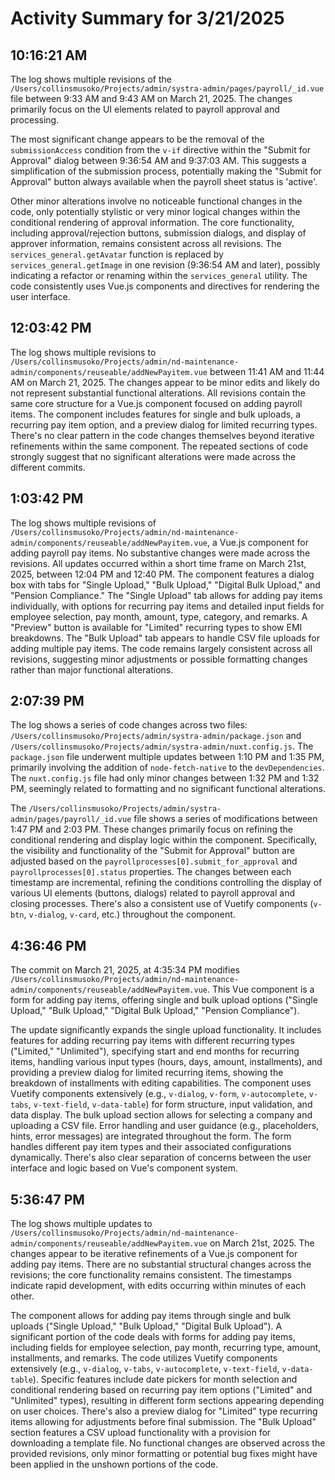 # Activity Summary for 3/21/2025

## 10:16:21 AM
The log shows multiple revisions of the `/Users/collinsmusoko/Projects/admin/systra-admin/pages/payroll/_id.vue` file between 9:33 AM and 9:43 AM on March 21, 2025.  The changes primarily focus on the UI elements related to payroll approval and processing.

The most significant change appears to be the removal of the `submissionAccess` condition from the `v-if` directive within the "Submit for Approval" dialog  between 9:36:54 AM and 9:37:03 AM.  This suggests a simplification of the submission process, potentially making the "Submit for Approval" button always available when the payroll sheet status is 'active'.

Other minor alterations involve no noticeable functional changes in the code, only potentially stylistic or very minor logical changes within the conditional rendering of approval information. The core functionality, including approval/rejection buttons, submission dialogs, and display of approver information, remains consistent across all revisions.  The `services_general.getAvatar` function is replaced by `services_general.getImage` in one revision (9:36:54 AM and later), possibly indicating a refactor or renaming within the `services_general` utility.  The code consistently uses Vue.js components and directives for rendering the user interface.


## 12:03:42 PM
The log shows multiple revisions to `/Users/collinsmusoko/Projects/admin/nd-maintenance-admin/components/reuseable/addNewPayitem.vue` between 11:41 AM and 11:44 AM on March 21, 2025.  The changes appear to be minor edits and likely do not represent substantial functional alterations.  All revisions contain the same core structure for a Vue.js component focused on adding payroll items.  The component includes features for single and bulk uploads, a recurring pay item option, and a preview dialog for limited recurring types.  There's no clear pattern in the code changes themselves beyond iterative refinements within the same component. The repeated sections of code strongly suggest that no significant alterations were made across the different commits.


## 1:03:42 PM
The log shows multiple revisions of `/Users/collinsmusoko/Projects/admin/nd-maintenance-admin/components/reuseable/addNewPayitem.vue`, a Vue.js component for adding payroll pay items.  No substantive changes were made across the revisions. All updates occurred within a short time frame on March 21st, 2025, between 12:04 PM and 12:40 PM.  The component features a dialog box with tabs for "Single Upload," "Bulk Upload," "Digital Bulk Upload," and "Pension Compliance." The "Single Upload" tab allows for adding pay items individually, with options for recurring pay items and detailed input fields for employee selection, pay month, amount, type, category, and remarks.  A "Preview" button is available for "Limited" recurring types to show EMI breakdowns. The "Bulk Upload" tab appears to handle CSV file uploads for adding multiple pay items.  The code remains largely consistent across all revisions, suggesting minor adjustments or possible formatting changes rather than major functional alterations.


## 2:07:39 PM
The log shows a series of code changes across two files: `/Users/collinsmusoko/Projects/admin/systra-admin/package.json` and `/Users/collinsmusoko/Projects/admin/systra-admin/nuxt.config.js`.  The `package.json` file underwent multiple updates between 1:10 PM and 1:35 PM, primarily involving the addition of `node-fetch-native` to the `devDependencies`.  The `nuxt.config.js` file had only minor changes between 1:32 PM and 1:32 PM, seemingly related to formatting and no significant functional alterations.

The `/Users/collinsmusoko/Projects/admin/systra-admin/pages/payroll/_id.vue` file shows a series of modifications between 1:47 PM and 2:03 PM. These changes primarily focus on refining the conditional rendering and display logic within the component. Specifically, the visibility and functionality of the "Submit for Approval" button are adjusted based on the `payrollprocesses[0].submit_for_approval` and `payrollprocesses[0].status` properties.  The changes between each timestamp are incremental, refining the conditions controlling the display of various UI elements (buttons, dialogs) related to payroll approval and closing processes.  There's also a consistent use of Vuetify components (`v-btn`, `v-dialog`, `v-card`, etc.) throughout the component.


## 4:36:46 PM
The commit on March 21, 2025, at 4:35:34 PM modifies `/Users/collinsmusoko/Projects/admin/nd-maintenance-admin/components/reuseable/addNewPayitem.vue`.  This Vue component is a form for adding pay items, offering single and bulk upload options ("Single Upload," "Bulk Upload," "Digital Bulk Upload," "Pension Compliance").

The update significantly expands the single upload functionality.  It includes features for adding recurring pay items with different recurring types ("Limited," "Unlimited"), specifying start and end months for recurring items, handling various input types (hours, days, amount, installments), and providing a preview dialog for limited recurring items, showing the breakdown of installments with editing capabilities.  The component uses Vuetify components extensively (e.g., `v-dialog`, `v-form`, `v-autocomplete`, `v-tabs`, `v-text-field`, `v-data-table`) for form structure, input validation, and data display. The bulk upload section allows for selecting a company and uploading a CSV file.  Error handling and user guidance (e.g., placeholders, hints, error messages) are integrated throughout the form.  The form handles different pay item types and their associated configurations dynamically.  There's also clear separation of concerns between the user interface and logic based on Vue's component system.


## 5:36:47 PM
The log shows multiple updates to `/Users/collinsmusoko/Projects/admin/nd-maintenance-admin/components/reuseable/addNewPayitem.vue` on March 21st, 2025.  The changes appear to be iterative refinements of a Vue.js component for adding pay items.  There are no substantial structural changes across the revisions; the core functionality remains consistent. The timestamps indicate rapid development, with edits occurring within minutes of each other.

The component allows for adding pay items through single and bulk uploads ("Single Upload," "Bulk Upload," "Digital Bulk Upload").  A significant portion of the code deals with forms for adding pay items, including fields for employee selection, pay month, recurring type, amount, installments, and remarks.  The code utilizes Vuetify components extensively (e.g., `v-dialog`, `v-tabs`, `v-autocomplete`, `v-text-field`, `v-data-table`).  Specific features include date pickers for month selection and conditional rendering based on recurring pay item options ("Limited" and "Unlimited" types), resulting in different form sections appearing depending on user choices.  There's also a preview dialog for "Limited" type recurring items allowing for adjustments before final submission. The "Bulk Upload" section features a CSV upload functionality with a provision for downloading a template file.  No functional changes are observed across the provided revisions, only minor formatting or potential bug fixes might have been applied in the unshown portions of the code.
